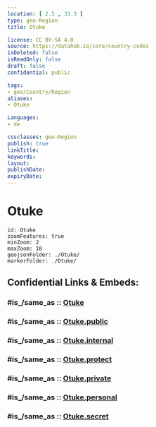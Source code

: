 ```yaml
---
location: [ 2.5 , 33.3 ] 
type: geo-Region
title: Otuke

license: CC BY-SA 4.0
source: https://datahub.io/core/country-codes
isDeleted: false
isReadOnly: false
draft: false
confidential: public

tags:
- geo/Country/Region
aliases:
- Otuke

Languages:
- de

cssclasses: geo-Region
publish: true
linkTitle: 
keywords: 
layout: 
publishDate: 
expiryDate: 
---
```


# Otuke

```leaflet
id: Otuke
zoomFeatures: true 
minZoom: 2 
maxZoom: 18
geojsonFolder: ./Otuke/
markerFolder: ./Otuke/
```


## Confidential Links & Embeds: 

### #is_/same_as :: [Otuke](/_Standards/Earth/Continent/Africa/Africa~Central/Uganda/regions~Uganda/Uganda~North/Otuke.md) 

### #is_/same_as :: [Otuke.public](/_public/Earth/Continent/Africa/Africa~Central/Uganda/regions~Uganda/Uganda~North/Otuke.public.md) 

### #is_/same_as :: [Otuke.internal](/_internal/Earth/Continent/Africa/Africa~Central/Uganda/regions~Uganda/Uganda~North/Otuke.internal.md) 

### #is_/same_as :: [Otuke.protect](/_protect/Earth/Continent/Africa/Africa~Central/Uganda/regions~Uganda/Uganda~North/Otuke.protect.md) 

### #is_/same_as :: [Otuke.private](/_private/Earth/Continent/Africa/Africa~Central/Uganda/regions~Uganda/Uganda~North/Otuke.private.md) 

### #is_/same_as :: [Otuke.personal](/_personal/Earth/Continent/Africa/Africa~Central/Uganda/regions~Uganda/Uganda~North/Otuke.personal.md) 

### #is_/same_as :: [Otuke.secret](/_secret/Earth/Continent/Africa/Africa~Central/Uganda/regions~Uganda/Uganda~North/Otuke.secret.md)

